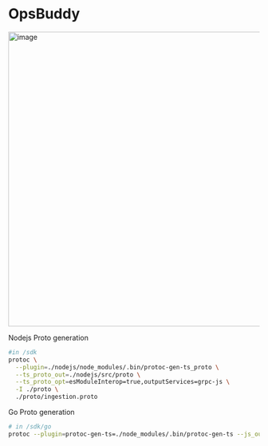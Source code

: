 # OpsBuddy

<img width="1188" height="591" alt="image" src="https://github.com/user-attachments/assets/66fb4597-e8b2-4162-af7e-3900def2a591" />

Nodejs Proto generation

```bash
#in /sdk
protoc \
  --plugin=./nodejs/node_modules/.bin/protoc-gen-ts_proto \
  --ts_proto_out=./nodejs/src/proto \
  --ts_proto_opt=esModuleInterop=true,outputServices=grpc-js \
  -I ./proto \
  ./proto/ingestion.proto
```

Go Proto generation

```bash
# in /sdk/go
protoc --plugin=protoc-gen-ts=./node_modules/.bin/protoc-gen-ts --js_out=import_style=commonjs,binary:../ts --ts_out=../ts --proto_path=../proto ../proto/ingestion.proto
```
